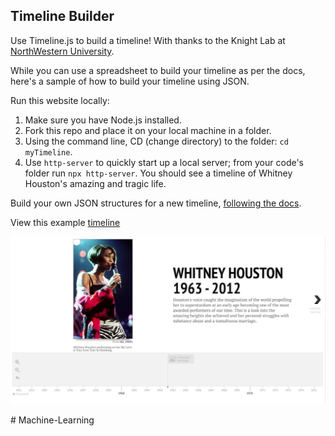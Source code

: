 ## Timeline Builder

Use Timeline.js to build a timeline! With thanks to the Knight Lab at [NorthWestern University](https://timeline.knightlab.com/).

While you can use a spreadsheet to build your timeline as per the docs, here's a sample of how to build your timeline using JSON.

Run this website locally:

1. Make sure you have Node.js installed.
2. Fork this repo and place it on your local machine in a folder.
3. Using the command line, CD (change directory) to the folder: `cd myTimeline`.
4. Use `http-server` to quickly start up a local server; from your code's folder run `npx http-server`. You should see a timeline of Whitney Houston's amazing and tragic life.

Build your own JSON structures for a new timeline, [following the docs](https://timeline.knightlab.com/docs/json-format.html).

View this example [timeline](https://digital-humanities-toolkit.github.io/timeline-builder/)

![timeline sample](timeline-example.png)


#   M a c h i n e - L e a r n i n g 
 
 